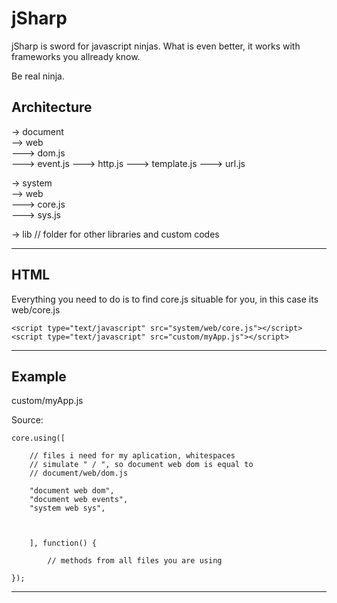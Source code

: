 jSharp
======

jSharp is sword for javascript ninjas.
What is even better, it works with frameworks you allready know.

Be real ninja.

Architecture
-------------------------------------------------------------------------

-> document		
--> web		
---> dom.js		
---> event.js
---> http.js
---> template.js
---> url.js

	
-> system	
--> web		
---> core.js	
---> sys.js	
 	
-> lib // folder for other libraries and custom codes

-------------------------------------------------------------------------
HTML
-------------------------------------------------------------------------

Everything you need to do is to find core.js
situable for you, in this case its web/core.js

````
<script type="text/javascript" src="system/web/core.js"></script>
<script type="text/javascript" src="custom/myApp.js"></script>

````

-------------------------------------------------------------------------
Example 
-------------------------------------------------------------------------
custom/myApp.js

Source:
````
core.using([
	
	// files i need for my aplication, whitespaces
	// simulate " / ", so document web dom is equal to
	// document/web/dom.js
	
	"document web dom",
	"document web events",
	"system web sys",



	], function() {

		// methods from all files you are using
		
});

````

-------------------------------------------------------------------------
